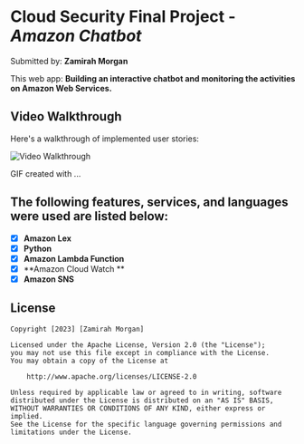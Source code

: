 # Cloud Security Final Project - *Amazon Chatbot*

Submitted by: **Zamirah Morgan**

This web app: **Building an interactive chatbot and monitoring the activities on Amazon Web Services.**


## Video Walkthrough

Here's a walkthrough of implemented user stories:

<img src='' title='Video Walkthrough' width='' alt='Video Walkthrough' />

<!-- Replace this with whatever GIF tool you used! -->
GIF created with ...  
<!-- Recommended tools:
[Kap](https://getkap.co/) for macOS
[ScreenToGif](https://www.screentogif.com/) for Windows
[peek](https://github.com/phw/peek) for Linux. -->

## The following features, services, and languages were used are listed below:

- [x] **Amazon Lex**
- [x] **Python**
- [x] **Amazon Lambda Function** 
- [x] **Amazon Cloud Watch **
- [x] **Amazon SNS**

## License

    Copyright [2023] [Zamirah Morgan]

    Licensed under the Apache License, Version 2.0 (the "License");
    you may not use this file except in compliance with the License.
    You may obtain a copy of the License at

        http://www.apache.org/licenses/LICENSE-2.0

    Unless required by applicable law or agreed to in writing, software
    distributed under the License is distributed on an "AS IS" BASIS,
    WITHOUT WARRANTIES OR CONDITIONS OF ANY KIND, either express or implied.
    See the License for the specific language governing permissions and
    limitations under the License.
